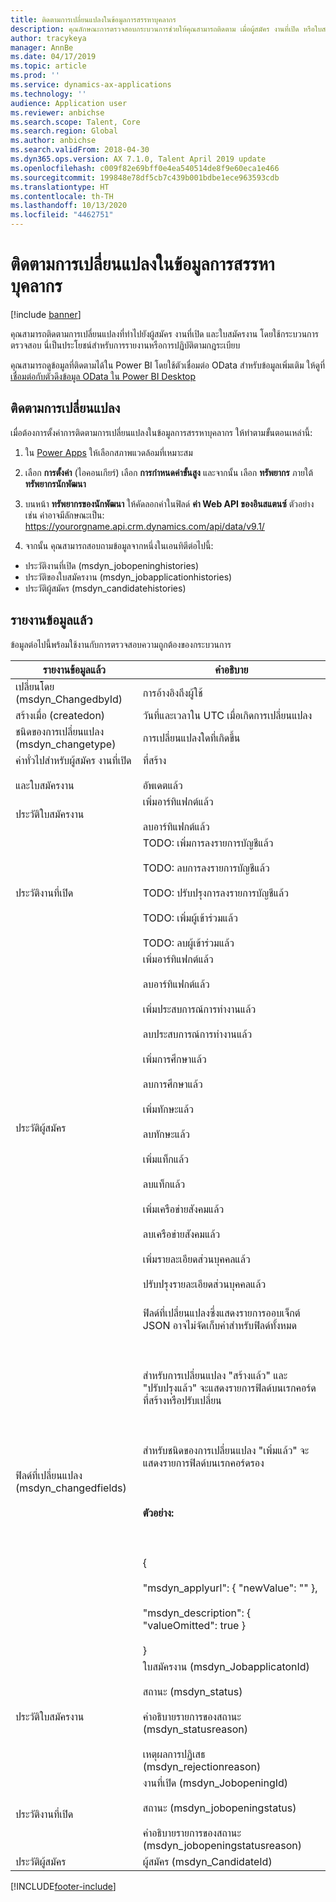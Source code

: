 ```yaml
---
title: ติดตามการเปลี่ยนแปลงในข้อมูลการสรรหาบุคลากร
description: คุณลักษณะการตรวจสอบกระบวนการช่วยให้คุณสามารถติดตาม เมื่อผู้สมัคร งานที่เปิด หรือใบสมัครงาน เปลี่ยนแปลงสำหรับการรายงานหรือการปฏิบัติตามกฎระเบียบ
author: tracykeya
manager: AnnBe
ms.date: 04/17/2019
ms.topic: article
ms.prod: ''
ms.service: dynamics-ax-applications
ms.technology: ''
audience: Application user
ms.reviewer: anbichse
ms.search.scope: Talent, Core
ms.search.region: Global
ms.author: anbichse
ms.search.validFrom: 2018-04-30
ms.dyn365.ops.version: AX 7.1.0, Talent April 2019 update
ms.openlocfilehash: c009f82e69bff0e4ea540514de8f9e60eca1e466
ms.sourcegitcommit: 199848e78df5cb7c439b001bdbe1ece963593cdb
ms.translationtype: HT
ms.contentlocale: th-TH
ms.lasthandoff: 10/13/2020
ms.locfileid: "4462751"
---
```

# <a name="track-changes-in-recruiting-data"></a>ติดตามการเปลี่ยนแปลงในข้อมูลการสรรหาบุคลากร

[!include [banner](includes/banner.md)]

คุณสามารถติดตามการเปลี่ยนแปลงที่ทำไปยังผู้สมัคร งานที่เปิด และใบสมัครงาน โดยใช้กระบวนการตรวจสอบ นี่เป็นประโยชน์สำหรับการรายงานหรือการปฏิบัติตามกฎระเบียบ

คุณสามารถดูข้อมูลที่ติดตามได้ใน Power BI โดยใช้ตัวเชื่อมต่อ OData สำหรับข้อมูลเพิ่มเติม ให้ดูที่ [เชื่อมต่อกับตัวดึงข้อมูล OData ใน Power BI Desktop](https://docs.microsoft.com/power-bi/desktop-connect-odata)

## <a name="track-changes"></a>ติดตามการเปลี่ยนแปลง
เมื่อต้องการตั้งค่าการติดตามการเปลี่ยนแปลงในข้อมูลการสรรหาบุคลากร ให้ทำตามขั้นตอนเหล่านี้:

1. ใน [Power Apps](https://web.powerapps.com) ให้เลือกสภาพแวดล้อมที่เหมาะสม

2. เลือก **การตั้งค่า** (ไอคอนเกียร์) เลือก **การกำหนดค่าขั้นสูง** และจากนั้น เลือก **ทรัพยากร** ภายใต้ **ทรัพยากรนักพัฒนา** 

3. บนหน้า **ทรัพยากรของนักพัฒนา** ให้คัดลอกค่าในฟิลด์ **ค่า Web API ของอินสแตนซ์** ตัวอย่างเช่น ค่าอาจมีลักษณะเป็น: https://yourorgname.api.crm.dynamics.com/api/data/v9.1/

4. จากนั้น คุณสามารถสอบถามข้อมูลจากหนึ่งในเอนทิตีต่อไปนี้:
  - ประวัติงานที่เปิด (msdyn_jobopeninghistories)
  - ประวัติของใบสมัครงาน (msdyn_jobapplicationhistories) 
  - ประวัติผู้สมัคร (msdyn_candidatehistories)

## <a name="data-reported"></a>รายงานข้อมูลแล้ว

ข้อมูลต่อไปนี้พร้อมใช้งานกับการตรวจสอบความถูกต้องของกระบวนการ

| รายงานข้อมูลแล้ว | คำอธิบาย |
| --- | --- |
| เปลี่ยนโดย (msdyn_ChangedbyId) | การอ้างอิงถึงผู้ใช้ |
| สร้างเมื่อ (createdon) |  วันที่และเวลาใน UTC เมื่อเกิดการเปลี่ยนแปลง |
| ชนิดของการเปลี่ยนแปลง (msdyn_changetype) | การเปลี่ยนแปลงใดที่เกิดขึ้น |
| ค่าทั่วไปสำหรับผู้สมัคร งานที่เปิด <br></br>และใบสมัครงาน | ที่สร้าง<br></br>อัพเดตแล้ว |
| ประวัติใบสมัครงาน | เพิ่มอาร์ทิแฟกต์แล้ว <br></br>ลบอาร์ทิแฟกต์แล้ว |
| ประวัติงานที่เปิด | TODO: เพิ่มการลงรายการบัญชีแล้ว <br></br>TODO: ลบการลงรายการบัญชีแล้ว <br></br>TODO: ปรับปรุงการลงรายการบัญชีแล้ว <br></br>TODO: เพิ่มผู้เข้าร่วมแล้ว <br></br>TODO: ลบผู้เข้าร่วมแล้ว |
| ประวัติผู้สมัคร | เพิ่มอาร์ทิแฟกต์แล้ว <br></br>ลบอาร์ทิแฟกต์แล้ว <br></br>เพิ่มประสบการณ์การทำงานแล้ว <br></br>ลบประสบการณ์การทำงานแล้ว <br></br>เพิ่มการศึกษาแล้ว <br></br>ลบการศึกษาแล้ว <br></br>เพิ่มทักษะแล้ว <br></br>ลบทักษะแล้ว <br></br>เพิ่มแท็กแล้ว <br></br>ลบแท็กแล้ว <br></br>เพิ่มเครือข่ายสังคมแล้ว <br></br>ลบเครือข่ายสังคมแล้ว <br></br>เพิ่มรายละเอียดส่วนบุคคลแล้ว <br></br>ปรับปรุงรายละเอียดส่วนบุคคลแล้ว<br></br> |
| ฟิลด์ที่เปลี่ยนแปลง (msdyn_changedfields) | ฟิลด์ที่เปลี่ยนแปลงซึ่งแสดงรายการออบเจ็กต์ JSON อาจไม่จัดเก็บค่าสำหรับฟิลด์ทั้งหมด<br></br><br></br>สำหรับการเปลี่ยนแปลง "สร้างแล้ว" และ "ปรับปรุงแล้ว" จะแสดงรายการฟิลด์บนเรกคอร์ดที่สร้างหรือปรับเปลี่ยน<br></br><br></br>สำหรับชนิดของการเปลี่ยนแปลง "เพิ่มแล้ว" จะแสดงรายการฟิลด์บนเรกคอร์ดรอง<br></br><br></br>**ตัวอย่าง:**<br></br><br></br>{<br></br>  "msdyn_applyurl": { "newValue": "" },<br></br>  "msdyn_description": { "valueOmitted": true } <br></br>} |
|ประวัติใบสมัครงาน | ใบสมัครงาน (msdyn_JobapplicatonId)<br></br>สถานะ (msdyn_status) <br></br>คำอธิบายรายการของสถานะ (msdyn_statusreason) <br></br>เหตุผลการปฏิเสธ (msdyn_rejectionreason) |
| ประวัติงานที่เปิด | งานที่เปิด (msdyn_JobopeningId) <br></br>สถานะ (msdyn_jobopeningstatus) <br></br>คำอธิบายรายการของสถานะ (msdyn_jobopeningstatusreason) |
| ประวัติผู้สมัคร | ผู้สมัคร (msdyn_CandidateId) |


[!INCLUDE[footer-include](../includes/footer-banner.md)]